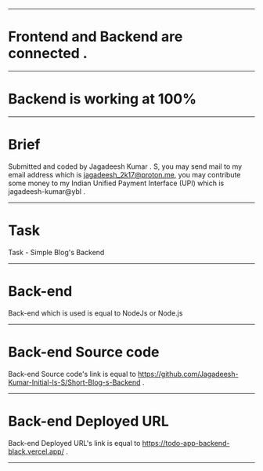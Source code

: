 <hr/>

# Frontend and Backend are connected .

<hr/>

# Backend is working at 100%

<hr/>

# Brief

Submitted and coded by Jagadeesh Kumar . S, you may send mail to my email address which is jagadeesh_2k17@proton.me, you may contribute some money to my Indian Unified Payment Interface (UPI) which is jagadeesh-kumar@ybl .

<hr/>

# Task 

Task - Simple Blog's Backend

<hr/>

# Back-end

Back-end which is used is equal to NodeJs or Node.js

<hr/>

# Back-end Source code

Back-end Source code's link is equal to https://github.com/Jagadeesh-Kumar-Initial-Is-S/Short-Blog-s-Backend .

<hr/>

# Back-end Deployed URL

Back-end Deployed URL's link is equal to https://todo-app-backend-black.vercel.app/ .

<hr/>


